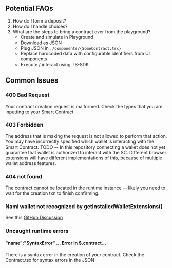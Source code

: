 ## Potential FAQs
1. How do I form a deposit?
2. How do I handle choices?
3. What are the steps to bring a contract over from the playground?
    - Create and simulate in Playground
    - Download as JSON
    - Plug JSON in `./components/{SomeContract.tsx}`
    - Replace hardcoded data with configurable identifiers from UI components
    - Execute / interact using TS-SDK

## Common Issues

### 400 Bad Request
Your contract creation request is malformed. Check the types that you are inputting to your Smart Contract.

### 403 Forbidden
The address that is making the request is not allowed to perform that action. You may have incorrectly specified which wallet is interacting with the Smart Contract. TODO -- In this repository connecting a wallet does not yet guarantee that wallet is authorized to interact with the SC. Different browser extensions will have different implementations of this, because of multiple wallet address features.

### 404 not found
The contract cannot be located in the runtime instance -- likely you need to wait for the creation txn to finish confirming.

### Nami wallet not recognized by getInstalledWalletExtensions()
See this [GitHub Discussion](https://github.com/input-output-hk/marlowe-ts-sdk/discussions/140)

### Uncaught runtime errors
#### "name":"SyntaxError" ... Error in $.contract...
There is a syntax error in the creation of your contract. Check the Contract.tsx for syntax errors in the JSON